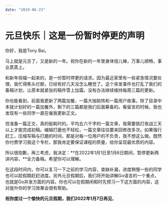 ```yaml
---
date: "2019-06-23"
---  
```

      
# 元旦快乐｜这是一份暂时停更的声明
你好，我是Tony Bai。

马上就是元旦了，又是新的一年。祝你在新的一年里身体倍儿棒，万事儿顺畅，事业蒸蒸上。

和新年祝福一起来的，是一份暂时停更的请求。因为最近家里有一些紧急情况要处理，我忙得焦头烂额，已经有好几天没怎么睡觉了。这个突发事件也打乱了我们的备稿计划，让原本就紧张的稿件雪上加霜，没有办法继续维持每周三篇的更新。

你也能看到，前面我更新了两篇加餐，一篇大咖助阵和一篇用户故事。除了目录中本就计划好的一篇加餐外，剩下的三篇都是我们后面筹备的。看留言的时候，我也发现有一些同学一直在催我更新正文。

但准备一篇正文，真的挺耗时的。平均五六千字的一篇文章，我需要挑灯夜战三天以上才能完成初稿。编辑打磨也不轻松，一篇文章往往要来回修改多次。如果强行赶工，压缩写稿与打磨的时间，那是对每一位用户的不负责，我不想这么做。既然你付费学习我这个专栏，那我肯定要保证课程的质量，给你呈现最优质的内容。

所以很抱歉，再三考虑，我决定：**在2022年1月1日至1月6日期间，暂停更新两讲内容，**全力备稿。希望你可以理解。

在这段时间内，你可以复习一下之前的学习内容，查缺补漏，进度稍慢一些的同学也可以趁假期赶赶进度。另外元旦假期后，我们将开始讲解Go语言的一个重点，也就是Go并发方面的内容。你也可以在假期闲暇时先预习一下这方面的内容，这对提升你的学习效果会很有帮助。

<!-- [[[read_end]]] -->

**祝你度过一个愉快的元旦假期，我们2022年1月7日再见**。